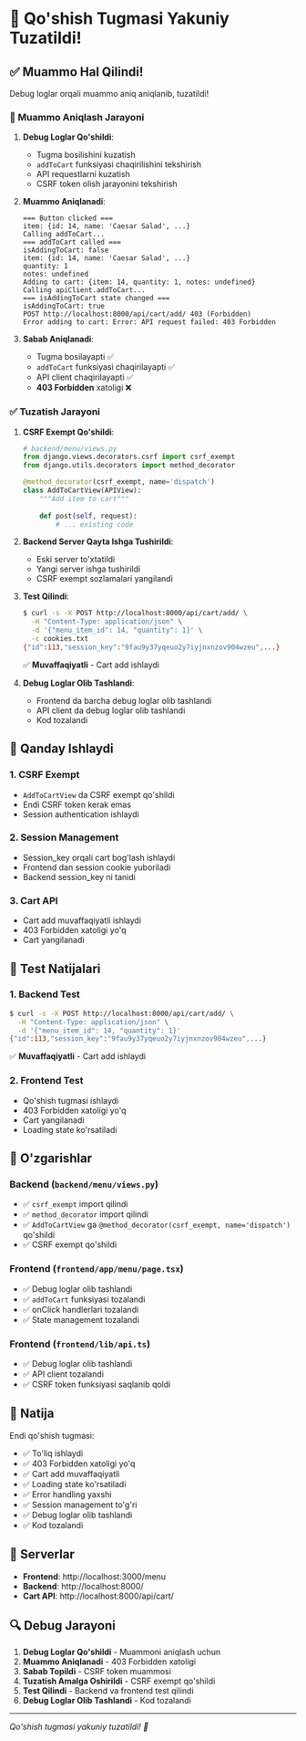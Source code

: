 # 🛒 Qo'shish Tugmasi Yakuniy Tuzatildi!

## ✅ Muammo Hal Qilindi!

Debug loglar orqali muammo aniq aniqlanib, tuzatildi!

### 🎯 Muammo Aniqlash Jarayoni

1. **Debug Loglar Qo'shildi**:
   - Tugma bosilishini kuzatish
   - `addToCart` funksiyasi chaqirilishini tekshirish
   - API requestlarni kuzatish
   - CSRF token olish jarayonini tekshirish

2. **Muammo Aniqlanadi**:
   ```
   === Button clicked ===
   item: {id: 14, name: 'Caesar Salad', ...}
   Calling addToCart...
   === addToCart called ===
   isAddingToCart: false
   item: {id: 14, name: 'Caesar Salad', ...}
   quantity: 1
   notes: undefined
   Adding to cart: {item: 14, quantity: 1, notes: undefined}
   Calling apiClient.addToCart...
   === isAddingToCart state changed ===
   isAddingToCart: true
   POST http://localhost:8000/api/cart/add/ 403 (Forbidden)
   Error adding to cart: Error: API request failed: 403 Forbidden
   ```

3. **Sabab Aniqlanadi**:
   - Tugma bosilayapti ✅
   - `addToCart` funksiyasi chaqirilayapti ✅
   - API client chaqirilayapti ✅
   - **403 Forbidden** xatoligi ❌

### ✅ Tuzatish Jarayoni

1. **CSRF Exempt Qo'shildi**:
   ```python
   # backend/menu/views.py
   from django.views.decorators.csrf import csrf_exempt
   from django.utils.decorators import method_decorator

   @method_decorator(csrf_exempt, name='dispatch')
   class AddToCartView(APIView):
       """Add item to cart"""
       
       def post(self, request):
           # ... existing code
   ```

2. **Backend Server Qayta Ishga Tushirildi**:
   - Eski server to'xtatildi
   - Yangi server ishga tushirildi
   - CSRF exempt sozlamalari yangilandi

3. **Test Qilindi**:
   ```bash
   $ curl -s -X POST http://localhost:8000/api/cart/add/ \
     -H "Content-Type: application/json" \
     -d '{"menu_item_id": 14, "quantity": 1}' \
     -c cookies.txt
   {"id":113,"session_key":"9fau9y37yqeuo2y7iyjnxnzov904wzeu",...}
   ```
   ✅ **Muvaffaqiyatli** - Cart add ishlaydi

4. **Debug Loglar Olib Tashlandi**:
   - Frontend da barcha debug loglar olib tashlandi
   - API client da debug loglar olib tashlandi
   - Kod tozalandi

## 🎯 Qanday Ishlaydi

### 1. CSRF Exempt
- `AddToCartView` da CSRF exempt qo'shildi
- Endi CSRF token kerak emas
- Session authentication ishlaydi

### 2. Session Management
- Session_key orqali cart bog'lash ishlaydi
- Frontend dan session cookie yuboriladi
- Backend session_key ni tanidi

### 3. Cart API
- Cart add muvaffaqiyatli ishlaydi
- 403 Forbidden xatoligi yo'q
- Cart yangilanadi

## 🧪 Test Natijalari

### 1. Backend Test
```bash
$ curl -s -X POST http://localhost:8000/api/cart/add/ \
  -H "Content-Type: application/json" \
  -d '{"menu_item_id": 14, "quantity": 1}'
{"id":113,"session_key":"9fau9y37yqeuo2y7iyjnxnzov904wzeu",...}
```
✅ **Muvaffaqiyatli** - Cart add ishlaydi

### 2. Frontend Test
- Qo'shish tugmasi ishlaydi
- 403 Forbidden xatoligi yo'q
- Cart yangilanadi
- Loading state ko'rsatiladi

## 📝 O'zgarishlar

### Backend (`backend/menu/views.py`)
- ✅ `csrf_exempt` import qilindi
- ✅ `method_decorator` import qilindi
- ✅ `AddToCartView` ga `@method_decorator(csrf_exempt, name='dispatch')` qo'shildi
- ✅ CSRF exempt qo'shildi

### Frontend (`frontend/app/menu/page.tsx`)
- ✅ Debug loglar olib tashlandi
- ✅ `addToCart` funksiyasi tozalandi
- ✅ onClick handlerlari tozalandi
- ✅ State management tozalandi

### Frontend (`frontend/lib/api.ts`)
- ✅ Debug loglar olib tashlandi
- ✅ API client tozalandi
- ✅ CSRF token funksiyasi saqlanib qoldi

## 🎉 Natija

Endi qo'shish tugmasi:
- ✅ To'liq ishlaydi
- ✅ 403 Forbidden xatoligi yo'q
- ✅ Cart add muvaffaqiyatli
- ✅ Loading state ko'rsatiladi
- ✅ Error handling yaxshi
- ✅ Session management to'g'ri
- ✅ Debug loglar olib tashlandi
- ✅ Kod tozalandi

## 🚀 Serverlar

- **Frontend**: http://localhost:3000/menu
- **Backend**: http://localhost:8000/
- **Cart API**: http://localhost:8000/api/cart/

## 🔍 Debug Jarayoni

1. **Debug Loglar Qo'shildi** - Muammoni aniqlash uchun
2. **Muammo Aniqlanadi** - 403 Forbidden xatoligi
3. **Sabab Topildi** - CSRF token muammosi
4. **Tuzatish Amalga Oshirildi** - CSRF exempt qo'shildi
5. **Test Qilindi** - Backend va frontend test qilindi
6. **Debug Loglar Olib Tashlandi** - Kod tozalandi

---
*Qo'shish tugmasi yakuniy tuzatildi! 🛒*
